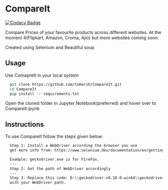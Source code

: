
# CompareIt

[![Codacy Badge](https://app.codacy.com/project/badge/Grade/726667b023734d7dbea5dc1be506353d)](https://www.codacy.com/gh/toHarsh/CompareIt/dashboard?utm_source=github.com&amp;utm_medium=referral&amp;utm_content=toHarsh/CompareIt&amp;utm_campaign=Badge_Grade)

Compare Prices of your favourite products across different websites. At the moment 4(Flipkart, Amazon, Croma, Ajio) but more websites coming soon.

Created using Selenium and Beautiful soup
## Usage

Use ComapreIt in your local system
```bash
  git clone https://github.com/toHarsh/CompareIt.git
  cd CompareIt
  pip install -r requirements.txt
```
Open the cloned folder in Jupyter Notebook(preferred) and hover over to CompareIt.ipynb


## Instructions

To use CompareIt follow the steps given below:
```bash
  Step 1: Install a WebDriver according the browser you use
  get more info from: https://www.selenium.dev/documentation/en/getting_started_with_webdriver/browsers/

  Example: geckodriver.exe is for FireFox.
  ---
  Step 2: Get the path of WebDriver accordingly
  ---
  Step 3: Replace this code: D:\\geckodriver-v0.28.0-win64\\geckodriver.exe 
  with your WebDriver path.
```
    
